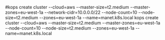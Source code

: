 #kops create cluster --cloud=aws --master-size=t2.medium  --master-zones=eu-west-1a  --network-cidr=10.0.0.0/22 --node-count=10  --node-size=t2.medium  --zones=eu-west-1a  --name=manet.k8s.local
kops create cluster --cloud=aws --master-size=t2.medium  --master-zones=eu-west-1a --node-count=10  --node-size=t2.medium  --zones=eu-west-1a  --name=manet.k8s.local